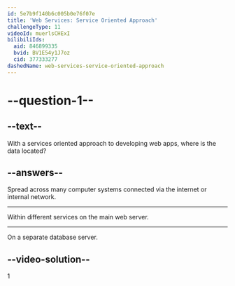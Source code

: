 ```yaml
---
id: 5e7b9f140b6c005b0e76f07e
title: 'Web Services: Service Oriented Approach'
challengeType: 11
videoId: muerlsCHExI
bilibiliIds:
  aid: 846899335
  bvid: BV1E54y1J7oz
  cid: 377333277
dashedName: web-services-service-oriented-approach
---
```


# --question-1--

## --text--

With a services oriented approach to developing web apps, where is the data located?

## --answers--

Spread across many computer systems connected via the internet or internal network.

---

Within different services on the main web server.

---

On a separate database server.

## --video-solution--

1

